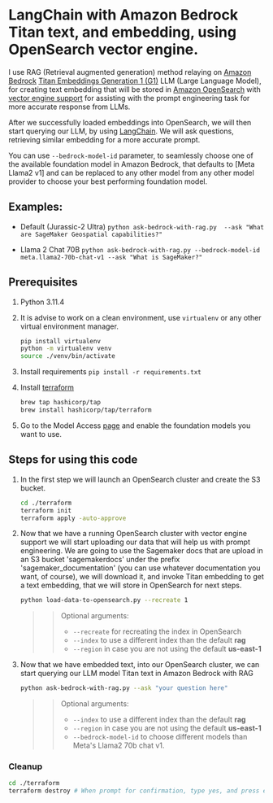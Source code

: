# LangChain with Amazon Bedrock Titan text, and embedding, using OpenSearch vector engine.

I use RAG (Retrieval augmented generation) method relaying on [Amazon Bedrock](https://aws.amazon.com/bedrock/) [Titan Embeddings Generation 1 (G1)](https://aws.amazon.com/bedrock/titan/) LLM (Large Language Model), for creating text embedding that will be stored in [Amazon OpenSearch](https://aws.amazon.com/opensearch-service/) with [vector engine support](https://aws.amazon.com/about-aws/whats-new/2023/07/vector-engine-amazon-opensearch-serverless-preview/) for assisting with the prompt engineering task for more accurate response from LLMs.

After we successfully loaded embeddings into OpenSearch, we will then start querying our LLM, by using [LangChain](https://www.langchain.com/). We will ask questions, retrieving similar embedding for a more accurate prompt.

You can use `--bedrock-model-id` parameter, to seamlessly choose one of the available foundation model in Amazon Bedrock, that defaults to [Meta Llama2 v1] and can be replaced to any other model from any other model provider to choose your best performing foundation model.

## Examples:
- Default (Jurassic-2 Ultra) `python ask-bedrock-with-rag.py  --ask "What are SageMaker Geospatial capabilities?"`

- Llama 2 Chat 70B `python ask-bedrock-with-rag.py --bedrock-model-id meta.llama2-70b-chat-v1 --ask "What is SageMaker?"`


## Prerequisites

1. Python 3.11.4
2. It is advise to work on a clean environment, use `virtualenv` or any other virtual environment manager.

    ```bash
    pip install virtualenv
    python -m virtualenv venv
    source ./venv/bin/activate
    ```

3. Install requirements `pip install -r requirements.txt`
4. Install [terraform](https://developer.hashicorp.com/terraform/downloads?product_intent=terraform) 

    ```bash
    brew tap hashicorp/tap
    brew install hashicorp/tap/terraform
    ```

5. Go to the Model Access [page](https://us-east-1.console.aws.amazon.com/bedrock/home?region=us-east-1#/modelaccess) and enable the foundation models you want to use.

## Steps for using this  code

1. In the first step we will launch an OpenSearch cluster and create the S3 bucket.

    ```bash
    cd ./terraform
    terraform init
    terraform apply -auto-approve
    ```


2. Now that we have a running OpenSearch cluster with vector engine support we will start uploading our data that will help us with prompt engineering. We are going to use the Sagemaker docs that are upload in an S3 bucket 'sagemakerdocs' under the prefix 'sagemaker_documentation' (you can use whatever documentation you want, of course), we will download it, and invoke Titan embedding to get a text embedding, that we will store in OpenSearch for next steps.

    ```bash
    python load-data-to-opensearch.py --recreate 1
    ```

    >>Optional arguments:
    >>- `--recreate` for recreating the index in OpenSearch
    >>- `--index` to use a different index than the default **rag**
    >>- `--region` in case you are not using the default **us-east-1**

3. Now that we have embedded text, into our OpenSearch cluster, we can start querying our LLM model Titan text in Amazon Bedrock with RAG

    ```bash
    python ask-bedrock-with-rag.py --ask "your question here"
    ```

    >>Optional arguments:
    >>- `--index` to use a different index than the default **rag**
    >>- `--region` in case you are not using the default **us-east-1**
    >>- `--bedrock-model-id` to choose different models than Meta's Llama2 70b chat v1.

### Cleanup

```bash
cd ./terraform
terraform destroy # When prompt for confirmation, type yes, and press enter.
```

